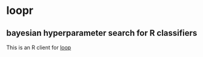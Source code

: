 # loopr
## bayesian hyperparameter search for R classifiers

This is an R client for [loop](https://github.com/avantcredit/loop)
